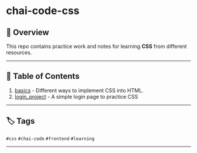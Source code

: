 # chai-code-css

## 📝 Overview
This repo contains practice work and notes for learning **CSS** from different resources.

-----

## 📁 Table of Contents

1. [basics](./basics/) - Different ways to implement CSS into HTML.
2. [login_project](./login_project/) - A simple login page to practice CSS

-----

## 🏷️ Tags 

`#css` `#chai-code` `#frontend` `#learning`

-----